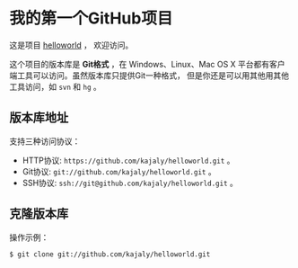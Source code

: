 # 我的第一个GitHub项目

这是项目 [helloworld](https://github.com/kajaly/helloworld) ，
欢迎访问。

这个项目的版本库是 **Git格式** ，在 Windows、Linux、Mac OS X
平台都有客户端工具可以访问。虽然版本库只提供Git一种格式，
但是你还是可以用其他用其他工具访问，如 ``svn`` 和 ``hg`` 。

## 版本库地址

支持三种访问协议：

* HTTP协议: `https://github.com/kajaly/helloworld.git` 。
* Git协议: `git://github.com/kajaly/helloworld.git` 。
* SSH协议: `ssh://git@github.com/kajaly/helloworld.git` 。

## 克隆版本库

操作示例：

    $ git clone git://github.com/kajaly/helloworld.git
